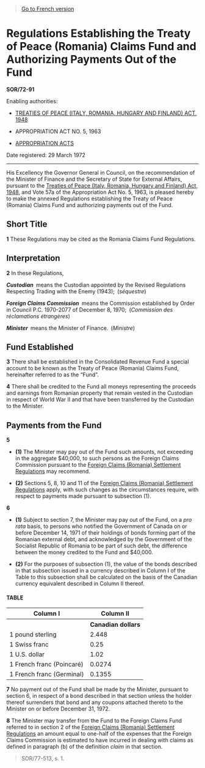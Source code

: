 > [Go to French version](/fr/Règlements/Décrets,%20ordonnances%20et%20règlements%20statutaires/72/91.md)

# Regulations Establishing the Treaty of Peace (Romania) Claims Fund and Authorizing Payments Out of the Fund

**SOR/72-91**

Enabling authorities: 
- [TREATIES OF PEACE (ITALY, ROMANIA, HUNGARY AND FINLAND) ACT, 1948](/en/Acts/Statutes%20of%20Canada/1948/c.%2071.md)

- APPROPRIATION ACT NO. 5, 1963

- [APPROPRIATION ACTS](/en/Acts/Revised%20Statutes%20of%20Canada/Z/Z-01.md)

Date registered: 29 March 1972

----------

His Excellency the Governor General in Council, on the recommendation of the Minister of Finance and the Secretary of State for External Affairs, pursuant to the [Treaties of Peace (Italy, Romania, Hungary and Finland) Act, 1948](/en/Acts/Statutes%20of%20Canada/1948/c.%2071.md), and Vote 57a of the Appropriation Act No. 5, 1963, is pleased hereby to make the annexed Regulations establishing the Treaty of Peace (Romania) Claims Fund and authorizing payments out of the Fund.




## Short Title


**1** These Regulations may be cited as the Romania Claims Fund Regulations.




## Interpretation


**2** In these Regulations,

***Custodian*** means the Custodian appointed by the Revised Regulations Respecting Trading with the Enemy (1943); (*séquestre*)

***Foreign Claims Commission*** means the Commission established by Order in Council P.C. 1970-2077 of December 8, 1970; (*Commission des réclamations étrangères*)

***Minister*** means the Minister of Finance. (*Ministre*)




## Fund Established


**3** There shall be established in the Consolidated Revenue Fund a special account to be known as the Treaty of Peace (Romania) Claims Fund, hereinafter referred to as the “Fund”.



**4** There shall be credited to the Fund all moneys representing the proceeds and earnings from Romanian property that remain vested in the Custodian in respect of World War II and that have been transferred by the Custodian to the Minister.




## Payments from the Fund


**5** 

- **(1)** The Minister may pay out of the Fund such amounts, not exceeding in the aggregate $40,000, to such persons as the Foreign Claims Commission pursuant to the [Foreign Claims (Romania) Settlement Regulations](/en/Regulations/Statutory%20Orders%20and%20Regulations/72/90.md) may recommend.

- **(2)** Sections 5, 8, 10 and 11 of the [Foreign Claims (Romania) Settlement Regulations](/en/Regulations/Statutory%20Orders%20and%20Regulations/72/90.md) apply, with such changes as the circumstances require, with respect to payments made pursuant to subsection (1).



**6** 

- **(1)** Subject to section 7, the Minister may pay out of the Fund, on a *pro rata* basis, to persons who notified the Government of Canada on or before December 14, 1971 of their holdings of bonds forming part of the Romanian external debt, and acknowledged by the Government of the Socialist Republic of Romania to be part of such debt, the difference between the money credited to the Fund and $40,000.

- **(2)** For the purposes of subsection (1), the value of the bonds described in that subsection issued in a currency described in Column I of the Table to this subsection shall be calculated on the basis of the Canadian currency equivalent described in Column II thereof.
#### TABLE
<table>
<tr>
<th>Column I</th>
<th>Column II</th>
</tr>
<tr>
<th></th>
<th>Canadian dollars</th>
</tr>
<tr>
<td>1 pound sterling</td>
<td>2.448</td>
</tr>
<tr>
<td>1 Swiss franc</td>
<td>0.25</td>
</tr>
<tr>
<td>1 U.S. dollar</td>
<td>1.02</td>
</tr>
<tr>
<td>1 French franc (Poincaré)</td>
<td>0.0274</td>
</tr>
<tr>
<td>1 French franc (Germinal)</td>
<td>0.1355</td>
</tr>
</table>




**7** No payment out of the Fund shall be made by the Minister, pursuant to section 6, in respect of a bond described in that section unless the holder thereof surrenders that bond and any coupons attached thereto to the Minister on or before December 31, 1972.



**8** The Minister may transfer from the Fund to the Foreign Claims Fund referred to in section 2 of the [Foreign Claims (Romania) Settlement Regulations](/en/Regulations/Statutory%20Orders%20and%20Regulations/72/90.md) an amount equal to one-half of the expenses that the Foreign Claims Commission is estimated to have incurred in dealing with claims as defined in paragraph (b) of the definition *claim* in that section.
> SOR/77-513, s. 1.



